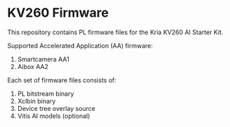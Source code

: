 # KV260 Firmware

This repository contains PL firmware files for the Kria KV260 AI Starter Kit.

Supported Accelerated Application (AA) firmware:
1. Smartcamera AA1
2. Aibox AA2

Each set of firmware files consists of:
1. PL bitstream binary
2. Xclbin binary
3. Device tree overlay source
4. Vitis AI models (optional)

